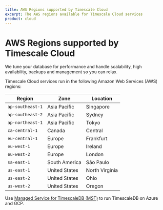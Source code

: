 ```yaml
---
title: AWS Regions supported by Timescale Cloud
excerpt: The AWS regions available for Timescale Cloud services  
product: cloud
---
```




# AWS Regions supported by Timescale Cloud

<Highlight type="cloud" header="Want your databases to run in the Timescale cloud?" button="Try for free">
We tune your database for performance and handle scalability, high availability, backups and management so you can relax.
</Highlight>

Timescale Cloud services run in the following Amazon Web Services (AWS) regions:

| Region           | Zone          | Location       |
|------------------|---------------|----------------|
| `ap-southeast-1` | Asia Pacific  | Singapore      |
| `ap-southeast-2` | Asia Pacific  | Sydney         |
| `ap-northeast-1` | Asia Pacific  | Tokyo          |
| `ca-central-1`   | Canada        | Central        |
| `eu-central-1`   | Europe        | Frankfurt      |
| `eu-west-1`      | Europe        | Ireland        |
| `eu-west-2`      | Europe        | London         |
| `sa-east-1`      | South America | São Paulo      |
| `us-east-1`      | United States | North Virginia |
| `us-east-2`      | United States | Ohio           |
| `us-west-2`      | United States | Oregon         |

<Highlight type="cloud"  header="Need to deploy on Azure or Google Cloud Platform?">

Use [Managed Service for TimescaleDB (MST)][aiven-client-mst] to run TimescaleDB on Azure and GCP.

</Highlight>

[aiven-client-mst]: /mst/:currentVersion:/
